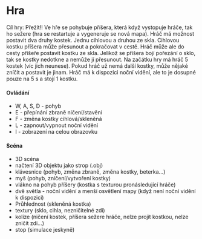 # Hra

Cíl hry: Přežít!! Ve hře se pohybuje příšera, která když vystopuje hráče, tak ho sežere (hra se restartuje a vygeneruje se nová mapa). Hráč má možnost postavit dva druhy kostek.  Jednu cihlovou a druhou ze skla. Cihlovou kostku příšera může přesunout a pokračovat v cestě. Hráč může ale do cesty příšeře postavit kostku ze skla. Jelikož se příšera bojí pořezání o sklo, tak se kostky nedotkne a nemůže jí přesunout.
Na začátku hry má hráč 5 kostek (víc jich neunese).  Pokud hráč už nemá další kostky, může nějaké zníčit a postavit je jinam. Hráč má k dispozici noční vidění, ale to je dosupné pouze na 5 s a stojí 1 kostku.

#### Ovládání
- W, A, S, D - pohyb
- E - přepínání zbraně ničení/stavění
- F - změna kostky cihlová/skleněná
- L - zapnout/vypnout noční vidění 
- I - zobrazení na celou obrazovku


#### Scéna 
- 3D scéna 
- načtení 3D objektu jako strop (.obj)
- klávesnice (pohyb, změna zbraně, změna kostky, beterka...)
- myš (pohyb, zničení/vytvoření kostky)
- vlákno na pohyb příšery (kostka s texturou pronásledující hráče)
- dvě světla - noční vidění a menší osvětlení mapy (když není noční vidění k dispozici)
- Průhlednost (skleněná kostka)
- textury (sklo, cihla, nezničitelné zdi)
- kolize (ničení kostek, příšera sežere hráče, nelze projít kostkou, nelze zničit zdi...)
- stop (simulace jeskyně)
